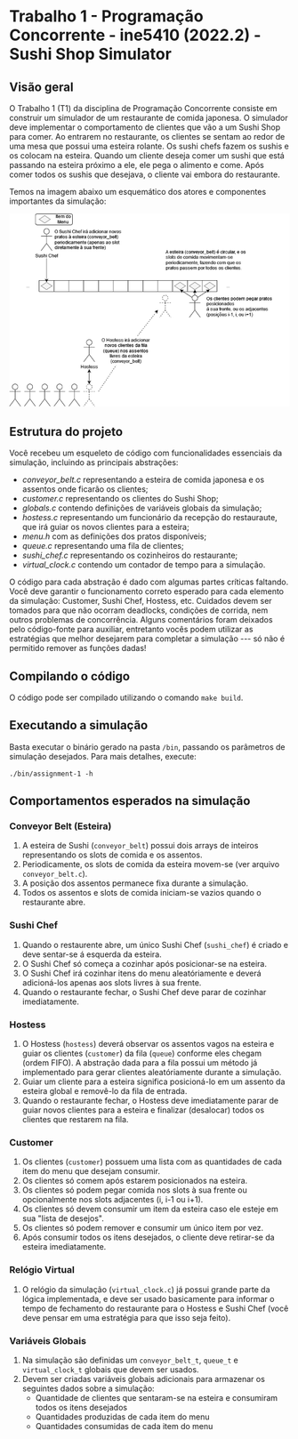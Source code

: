 # Trabalho 1 - Programação Concorrente - ine5410 (2022.2) - Sushi Shop Simulator

## Visão geral

O Trabalho 1 (T1) da disciplina de Programação Concorrente consiste em construir um simulador de um restaurante de comida japonesa. O simulador deve implementar o comportamento de clientes que vão a um Sushi Shop para comer. Ao entrarem no restaurante, os clientes se sentam ao redor de uma mesa que possui uma esteira rolante. Os sushi chefs fazem os sushis e os colocam na esteira. Quando um cliente deseja comer um sushi que está passando na esteira próximo a ele, ele pega o alimento e come. Após comer todos os sushis que desejava, o cliente vai embora do restaurante.

Temos na imagem abaixo um esquemático dos atores e componentes importantes da simulação:

![sushi shop overview](/docs/images/overview.png)

## Estrutura do projeto

Você recebeu um esqueleto de código com funcionalidades essenciais da simulação, incluindo as principais abstrações:

- *conveyor_belt.c* representando a esteira de comida japonesa e os assentos onde ficarão os clientes;
- *customer.c* representando os clientes do Sushi Shop;
- *globals.c* contendo definições de variáveis globais da simulação;
- *hostess.c* representando um funcionário da recepção do restauraute, que irá guiar os novos clientes para a esteira;
- *menu.h* com as definições dos pratos disponíveis;
- *queue.c* representando uma fila de clientes;
- *sushi_chef.c* representando os cozinheiros do restaurante;
- *virtual_clock.c* contendo um contador de tempo para a simulação.

O código para cada abstração é dado com algumas partes críticas faltando. Você deve garantir o funcionamento correto esperado para cada elemento da simulação: Customer, Sushi Chef, Hostess, etc. Cuidados devem ser tomados para que não ocorram deadlocks, condições de corrida, nem outros problemas de concorrência. Alguns comentários foram deixados pelo código-fonte para auxiliar, entretanto vocês podem utilizar as estratégias que melhor desejarem para completar a simulação --- só não é permitido remover as funções dadas!

## Compilando o código

O código pode ser compilado utilizando o comando `make build`.

## Executando a simulação

Basta executar o binário gerado na pasta `/bin`, passando os parâmetros de simulação desejados.
Para mais detalhes, execute:

```shell
./bin/assignment-1 -h
```

## Comportamentos esperados na simulação

### Conveyor Belt (Esteira)

1. A esteira de Sushi (`conveyor_belt`) possui dois arrays de inteiros representando os slots de comida e os assentos.
2. Periodicamente, os slots de comida da esteira movem-se (ver arquivo `conveyor_belt.c`).
3. A posição dos assentos permanece fixa durante a simulação.
4. Todos os assentos e slots de comida iniciam-se vazios quando o restaurante abre.

### Sushi Chef

1. Quando o restaurente abre, um único Sushi Chef (`sushi_chef`) é criado e deve sentar-se á esquerda da esteira.
3. O Sushi Chef só começa a cozinhar após posicionar-se na esteira.
4. O Sushi Chef irá cozinhar itens do menu aleatóriamente e deverá adicioná-los apenas aos slots livres à sua frente.
5. Quando o restaurante fechar, o Sushi Chef deve parar de cozinhar imediatamente.

### Hostess

1. O Hostess (`hostess`) deverá observar os assentos vagos na esteira e guiar os clientes (`customer`) da fila (`queue`) conforme eles chegam (ordem FIFO). A abstração dada para a fila possui um método já implementado para gerar clientes aleatóriamente durante a simulação.
2. Guiar um cliente para a esteira significa posicioná-lo em um assento da esteira global e removê-lo da fila de entrada.
3. Quando o restaurante fechar, o Hostess deve imediatamente parar de guiar novos clientes para a esteira e finalizar (desalocar) todos os clientes que restarem na fila.

### Customer

1. Os clientes (`customer`) possuem uma lista com as quantidades de cada item do menu que desejam consumir.
2. Os clientes só comem após estarem posicionados na esteira.
3. Os clientes só podem pegar comida nos slots à sua frente ou opcionalmente nos slots adjacentes (i, i-1 ou i+1).
4. Os clientes só devem consumir um item da esteira caso ele esteje em sua "lista de desejos".
5. Os clientes só podem remover e consumir um único item por vez.
6. Após consumir todos os itens desejados, o cliente deve retirar-se da esteira imediatamente.

### Relógio Virtual

1. O relógio da simulação (`virtual_clock.c`) já possui grande parte da lógica implementada, e deve ser usado basicamente para informar o tempo de fechamento do restaurante para o Hostess e Sushi Chef (você deve pensar em uma estratégia para que isso seja feito).

### Variáveis Globais

1. Na simulação são definidas um `conveyor_belt_t`, `queue_t` e `virtual_clock_t` globais que devem ser usados.
2. Devem ser criadas variáveis globais adicionais para armazenar os seguintes dados sobre a simulação:
    - Quantidade de clientes que sentaram-se na esteira e consumiram todos os itens desejados
    - Quantidades produzidas de cada item do menu
    - Quantidades consumidas de cada item do menu
